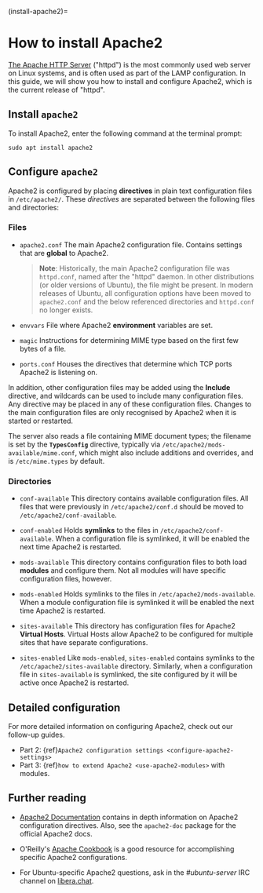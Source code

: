(install-apache2)=
# How to install Apache2

[The Apache HTTP Server](https://httpd.apache.org/) ("httpd") is the most commonly used web server on Linux systems, and is often used as part of the LAMP configuration. In this guide, we will show you how to install and configure Apache2, which is the current release of "httpd".

## Install `apache2`

To install Apache2, enter the following command at the terminal prompt:

```shell
sudo apt install apache2
```

## Configure `apache2`

Apache2 is configured by placing **directives** in plain text configuration files in `/etc/apache2/`. These *directives* are separated between the following files and directories:

### Files

- `apache2.conf`
  The main Apache2 configuration file. Contains settings that are **global** to Apache2.

  > **Note**: Historically, the main Apache2 configuration file was `httpd.conf`, named after the "httpd" daemon. In other distributions (or older versions of Ubuntu), the file might be present. In modern releases of Ubuntu, all configuration options have been moved to `apache2.conf` and the below referenced directories and `httpd.conf` no longer exists.

- `envvars`
  File where Apache2 **environment** variables are set.

- `magic`
  Instructions for determining MIME type based on the first few bytes of a file.

- `ports.conf`
  Houses the directives that determine which TCP ports Apache2 is listening on.

In addition, other configuration files may be added using the **Include** directive, and wildcards can be used to include many configuration files. Any directive may be placed in any of these configuration files. Changes to the main configuration files are only recognised by Apache2 when it is started or restarted.

The server also reads a file containing MIME document types; the filename is set by the **`TypesConfig`** directive, typically via `/etc/apache2/mods-available/mime.conf`, which might also include additions and overrides, and is `/etc/mime.types` by default.

### Directories

- `conf-available`
  This directory contains available configuration files. All files that were previously in `/etc/apache2/conf.d` should be moved to `/etc/apache2/conf-available`.

- `conf-enabled`
  Holds **symlinks** to the files in `/etc/apache2/conf-available`. When a configuration file is symlinked, it will be enabled the next time Apache2 is restarted.

- `mods-available`
  This directory contains configuration files to both load **modules** and configure them. Not all modules will have specific configuration files, however.

- `mods-enabled`
  Holds symlinks to the files in `/etc/apache2/mods-available`. When a module configuration file is symlinked it will be enabled the next time Apache2 is restarted.

- `sites-available`
  This directory has configuration files for Apache2 **Virtual Hosts**. Virtual Hosts allow Apache2 to be configured for multiple sites that have separate configurations.

- `sites-enabled`
  Like `mods-enabled`, `sites-enabled` contains symlinks to the `/etc/apache2/sites-available` directory. Similarly, when a configuration file in `sites-available` is symlinked, the site configured by it will be active once Apache2 is restarted.

## Detailed configuration

For more detailed information on configuring Apache2, check out our follow-up guides.
- Part 2: {ref}`Apache2 configuration settings <configure-apache2-settings>`
- Part 3: {ref}`how to extend Apache2 <use-apache2-modules>` with modules.

## Further reading

- [Apache2 Documentation](https://httpd.apache.org/docs/2.4/) contains in depth information on Apache2 configuration directives. Also, see the `apache2-doc` package for the official Apache2 docs.

- O'Reilly's [Apache Cookbook](http://shop.oreilly.com/product/9780596529949.do) is a good resource for accomplishing specific Apache2 configurations.

- For Ubuntu-specific Apache2 questions, ask in the *\#ubuntu-server* IRC channel on [libera.chat](https://libera.chat/).
